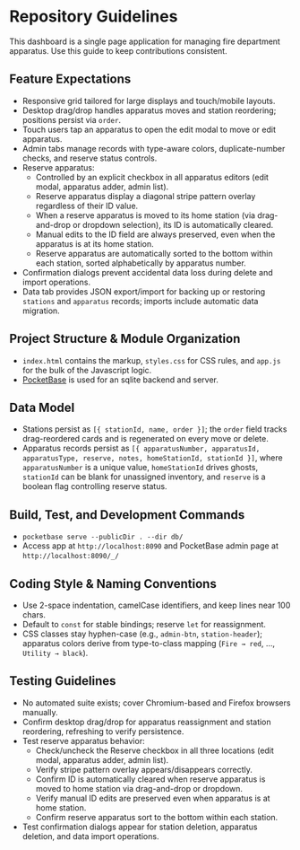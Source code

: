 # Repository Guidelines

This dashboard is a single page application for managing fire department
apparatus. Use this guide to keep contributions consistent.

## Feature Expectations
- Responsive grid tailored for large displays and touch/mobile layouts.
- Desktop drag/drop handles apparatus moves and station reordering; positions
  persist via `order`.
- Touch users tap an apparatus to open the edit modal to move or edit apparatus.
- Admin tabs manage records with type-aware colors, duplicate-number checks, and
  reserve status controls.
- Reserve apparatus:
    * Controlled by an explicit checkbox in all apparatus editors (edit modal,
      apparatus adder, admin list).
    * Reserve apparatus display a diagonal stripe pattern overlay regardless of
      their ID value.
    * When a reserve apparatus is moved to its home station (via drag-and-drop
      or dropdown selection), its ID is automatically cleared.
    * Manual edits to the ID field are always preserved, even when the apparatus
      is at its home station.
    * Reserve apparatus are automatically sorted to the bottom within each
      station, sorted alphabetically by apparatus number.
- Confirmation dialogs prevent accidental data loss during delete and import
  operations.
- Data tab provides JSON export/import for backing up or restoring `stations`
  and `apparatus` records; imports include automatic data migration.

## Project Structure & Module Organization
- `index.html` contains the markup, `styles.css` for CSS rules, and `app.js` for
  the bulk of the Javascript logic.
- [PocketBase](https://pocketbase.io/) is used for an sqlite backend and server.

## Data Model
- Stations persist as `[{ stationId, name, order }]`; the `order` field tracks
  drag-reordered cards and is regenerated on every move or delete.
- Apparatus records persist as `[{ apparatusNumber, apparatusId, apparatusType,
  reserve, notes, homeStationId, stationId }]`, where `apparatusNumber` is a
  unique value, `homeStationId` drives ghosts, `stationId` can be blank for
  unassigned inventory, and `reserve` is a boolean flag controlling reserve
  status.

## Build, Test, and Development Commands
* `pocketbase serve --publicDir . --dir db/`
* Access app at `http://localhost:8090` and PocketBase admin page at
  `http://localhost:8090/_/`

## Coding Style & Naming Conventions
- Use 2-space indentation, camelCase identifiers, and keep lines near 100 chars.
- Default to `const` for stable bindings; reserve `let` for reassignment.
- CSS classes stay hyphen-case (e.g., `admin-btn`, `station-header`); apparatus
  colors derive from type-to-class mapping (`Fire → red`, …, `Utility → black`).

## Testing Guidelines
- No automated suite exists; cover Chromium-based and Firefox browsers manually.
- Confirm desktop drag/drop for apparatus reassignment and station reordering,
  refreshing to verify persistence.
- Test reserve apparatus behavior:
  - Check/uncheck the Reserve checkbox in all three locations (edit modal,
    apparatus adder, admin list).
  - Verify stripe pattern overlay appears/disappears correctly.
  - Confirm ID is automatically cleared when reserve apparatus is moved to home
    station via drag-and-drop or dropdown.
  - Verify manual ID edits are preserved even when apparatus is at home station.
  - Confirm reserve apparatus sort to the bottom within each station.
- Test confirmation dialogs appear for station deletion, apparatus deletion, and
  data import operations.
